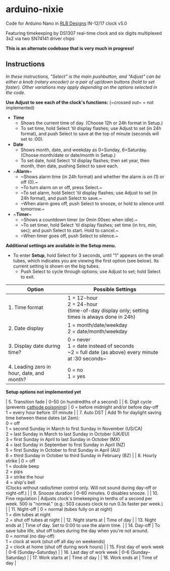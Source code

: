 # arduino-nixie
Code for Arduino Nano in [RLB Designs](http://rlb-designs.com/) IN-12/17 clock v5.0

Featuring timekeeping by DS1307 real-time clock and six digits multiplexed 3x2 via two SN74141 driver chips

**This is an alternate codebase that is very much in progress!**

## Instructions

_In these instructions, "Select" is the main pushbutton, and "Adjust" can be either a knob (rotary encoder) or a pair of up/down buttons (hold to set faster). Other variations may apply depending on the options selected in the code._

**Use Adjust to see each of the clock's functions:** (~crossed out~ = not implemented)

* **Time**
  * Shows the current time of day. (Choose 12h or 24h format in Setup.)
  * To set time, hold Select 'til display flashes; use Adjust to set (in 24h format), and push Select to save at the top of minute (seconds will set to :00).
* **Date**
  * Shows month, date, and weekday as 0=Sunday, 6=Saturday. (Choose month/date or date/month in Setup.)
  * To set date, hold Select 'til display flashes; then set year, then month, then date, pushing Select to save each.
* ~**Alarm**~
  * ~Shows alarm time (in 24h format) and whether the alarm is on (1) or off (0).~
  * ~To turn alarm on or off, press Select.~
  * ~To set alarm, hold Select 'til display flashes; use Adjust to set (in 24h format), and push Select to save.~
  * ~When alarm goes off, push Select to snooze, or hold to silence until tomorrow.~
* ~**Timer**~
  * ~Shows a countdown timer (or 0min 00sec when idle).~
  * ~To set timer, hold Select 'til display flashes; set time (in hrs, min, sec); and push Select to start. Hold to cancel.~
  * ~When timer goes off, push Select to silence.~

**Additional settings are available in the Setup menu.**

* To enter **Setup**, hold Select for 3 seconds, until "1" appears on the small tubes, which indicates you are viewing the first option (see below). Its current setting is shown on the big tubes.
  * Push Select to cycle through options; use Adjust to set; hold Select to exit.

| Option | Possible Settings |
| --- | --- |
| 1. Time format | 1 = 12-hour<br/>2 = 24-hour<br/>(time-of-day display only; setting times is always done in 24h) |
| 2. Date display | 1 = month/date/weekday<br/>2 = date/month/weekday |
| 3. Display date during time? | 0 = never<br/>1 = date instead of seconds<br/>~2 = full date (as above) every minute at :30 seconds~ |
| 4. Leading zero in hour, date, and month? | 0 = no<br/>1 = yes |

**Setup options not implemented yet**

| 5. Transition fade | 0–50 (in hundredths of a second) |
| 6. Digit cycle (prevents [cathode poisoning](http://www.tube-tester.com/sites/nixie/different/cathode%20poisoning/cathode-poisoning.htm)) | 0 = before midnight and/or before day-off<br/>1 = every hour before :01 minute |
| 7. Auto DST | Add 1h for daylight saving time between these dates (at 2am):<br/>0 = off<br/>1 = second Sunday in March to first Sunday in November (US/CA)<br/>2 = last Sunday in March to last Sunday in October (UK/EU)<br/>3 = first Sunday in April to last Sunday in October (MX)<br/>4 = last Sunday in September to first Sunday in April (NZ)<br/>5 = first Sunday in October to first Sunday in April (AU)<br/>6 = third Sunday in October to third Sunday in February (BZ) |
| 8. Hourly strike | 0 = off<br/>1 = double beep<br/>2 = pips<br/>3 = strike the hour<br/>4 = ship's bell<br/>(Clocks without radio/timer control only. Will not sound during day-off or night-off.) |
| 9. Snooze duration | 0–60 minutes. 0 disables snooze. |
| 10. Fine regulation | Adjusts clock's timekeeping in tenths of a second per week. 500 is "normal." (e.g.: 503 causes clock to run 0.3s faster per week.) |
| 11. Night-off | 0 = normal (tubes fully on at night)<br/>1 = dim tubes at night<br/>2 = shut off tubes at night |
| 12. Night starts at | Time of day |
| 13. Night ends at | Time of day. Set to 0:00 to use the alarm time. |
| 14. Day-off | To save tube life, shut off tubes during the day when you're not around.<br/>0 = normal (no day-off)<br/>1 = clock at work (shut off all day on weekends)<br/>2 = clock at home (shut off during work hours) |
| 15. First day of work week | 0–6 (Sunday–Saturday) |
| 16. Last day of work week | 0–6 (Sunday–Saturday) |
| 17. Work starts at | Time of day |
| 18. Work ends at | Time of day |